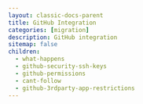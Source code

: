 ```yaml
---
layout: classic-docs-parent
title: GitHub Integration
categories: [migration]
description: GitHub integration
sitemap: false
children:
  - what-happens
  - github-security-ssh-keys
  - github-permissions
  - cant-follow
  - github-3rdparty-app-restrictions
---
```


